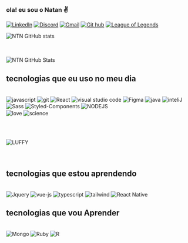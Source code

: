 
### ola! eu sou o Natan ✌️


[![Linkedln](	https://img.shields.io/badge/LinkedIn-0077B5?style=for-the-badge&logo=linkedin&logoColor=white)](https://www.linkedin.com/in/natan-silva-314b7218a/)
[![Discord](https://img.shields.io/badge/Discord-7289DA?style=for-the-badge&logo=discord&logoColor=white)](https://discord.com/channels/@NTN#8492)
[![Gmail](	https://img.shields.io/badge/Gmail-D14836?style=for-the-badge&logo=gmail&logoColor=white)](https://mail.google.com/mail/natanalmeida040@gmail.com)
[![Git hub](https://img.shields.io/badge/GitHub-100000?style=for-the-badge&logo=github&logoColor=white)](https://github.com/NTN1789 )
 [![League of Legends](https://img.shields.io/badge/Riot_Games-D32936?style=for-the-badge&logo=riot-games&logoColor=white)](JACKYLOVE)




![NTN GitHub stats](https://github-readme-stats.vercel.app/api?username=anuraghazra&show_icons=true&theme=radical)

<br><br>
![NTN GitHub Stats](https://github-readme-stats.vercel.app/api/top-langs/?username=anuraghazra&langs_count=8)







## tecnologias  que eu uso no meu dia 

<div style="displa: "inline_block></br> 
<img align= "center"  alt="javascript"  src= "https://img.shields.io/badge/JavaScript-F7DF1E?style=for-the-badge&logo=javascript&logoColor=black " /> 
<img align= "center"  alt="git"  src= "https://img.shields.io/badge/GIT-E44C30?style=for-the-badge&logo=git&logoColor=white" />
 <img align= "center" alt="React" src= "https://img.shields.io/badge/React-20232A?style=for-the-badge&logo=react&logoColor=61DAFB" />
<img align= "center"  alt="visual studio code"  src= "https://img.shields.io/badge/Visual_Studio_Code-0078D4?style=for-the-badge&logo=visual%20studio%20code&logoColor=white " />
<img align= "center"  alt="Figma"  src= "https://img.shields.io/badge/Figma-F24E1E?style=for-the-badge&logo=figma&logoColor=white " /> 
<img align= "center"  alt="java"  src="https://img.shields.io/badge/Java-ED8B00?style=for-the-badge&logo=java&logoColor=white" />


 <img align= "center"  alt="inteliJ"  src="https://img.shields.io/badge/IntelliJ_IDEA-000000.svg?style=for-the-badge&logo=intellij-idea&logoColor=white" />
   
 
   <img align= "center" alt="Sass" src="https://img.shields.io/badge/Sass-CC6699?style=for-the-badge&logo=sass&logoColor=white "  />

 <img align= "center" alt="Styled-Components" src="https://img.shields.io/badge/styled--components-DB7093?style=for-the-badge&logo=styled-components&logoColor=white "/>
 
  <img align= "center" alt="NODEJS" src="https://img.shields.io/badge/Node.js-43853D?style=for-the-badge&logo=node.js&logoColor=white" />
  
  
  
 
 <br>

 <img align= "center"  alt="love" src="http://ForTheBadge.com/images/badges/built-with-love.svg" />
 <img align= "center"  alt="science" src="http://ForTheBadge.com/images/badges/built-with-science.svg" />

 <br><br>
 
 <img align= "center" alt="LUFFY" src="https://onepieceex.net/wp-content/uploads/2023/05/ezgif.com-gif-maker-5.gif" />
  
         
</div>
<br><br>

## tecnologias  que estou aprendendo 


<div style="display: "inline-block ><br>
 
 
 
 
 
  <img align= "center" alt="Jquery" src= "https://img.shields.io/badge/jQuery-0769AD?style=for-the-badge&logo=jquery&logoColor=white" />
    
 <img align="center" alt="vue-js" src= "https://img.shields.io/badge/Vue.js-35495E?style=for-the-badge&logo=vue.js&logoColor=4FC08D " />

 <img align= "center"  alt="typescript"  src= "https://img.shields.io/badge/TypeScript-007ACC?style=for-the-badge&logo=typescript&logoColor=white " />

   <img align= "center" alt="tailwind" src= "https://img.shields.io/badge/Tailwind_CSS-38B2AC?style=for-the-badge&logo=tailwind-css&logoColor=white " />  
 
<img align="center"  alt="React Native" src= "https://img.shields.io/badge/React_Native-20232A?style=for-the-badge&logo=react&logoColor=61DAFB  " /> 
 
    




  </div>
  
  ## tecnologias  que vou Aprender
  
  
  <div style="display: "inline-block > <br>
  

   <img align= "center" alt="Mongo" src= "https://img.shields.io/badge/MongoDB-4EA94Bstyle=forthebadge&logo=mongodb&logoColor=whitee" />
   <img align= "center" alt="Ruby" src="https://img.shields.io/badge/Ruby-CC342D?style=for-the-badge&logo=ruby&logoColor=white" />
    <img align= "center" alt="R" src="https://img.shields.io/badge/Elixir-4B275F?style=for-the-badge&logo=elixir&logoColor=white" />
   

   </div



 
 

 



  
